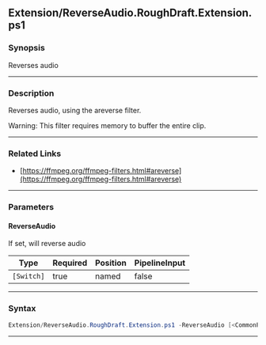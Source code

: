 
Extension/ReverseAudio.RoughDraft.Extension.ps1
-----------------------------------------------
### Synopsis
Reverses audio

---
### Description

Reverses audio, using the areverse filter.

Warning: This filter requires memory to buffer the entire clip.

---
### Related Links
* [https://ffmpeg.org/ffmpeg-filters.html#areverse](https://ffmpeg.org/ffmpeg-filters.html#areverse)



---
### Parameters
#### **ReverseAudio**

If set, will reverse audio






|Type      |Required|Position|PipelineInput|
|----------|--------|--------|-------------|
|`[Switch]`|true    |named   |false        |



---
### Syntax
```PowerShell
Extension/ReverseAudio.RoughDraft.Extension.ps1 -ReverseAudio [<CommonParameters>]
```
---




